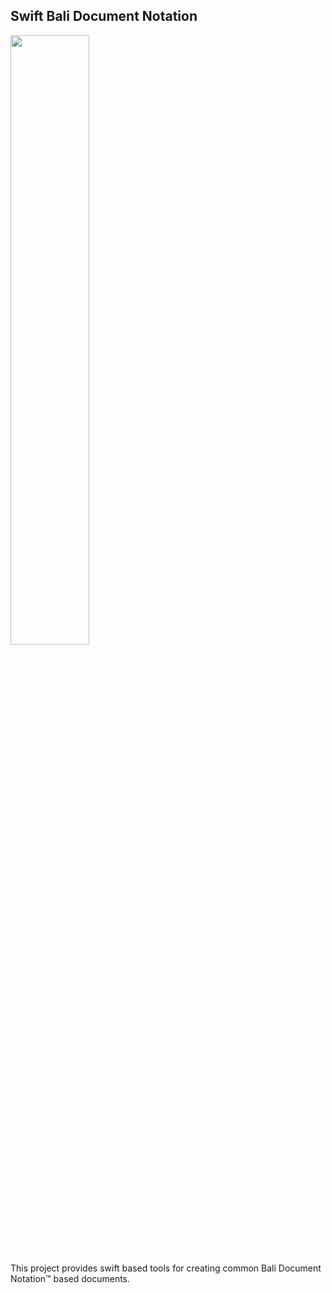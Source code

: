## Swift Bali Document Notation
<img src="https://craterdog.com/images/CraterDogLogo.png" width="50%">

This project provides swift based tools for creating common Bali Document Notation™ based documents.
